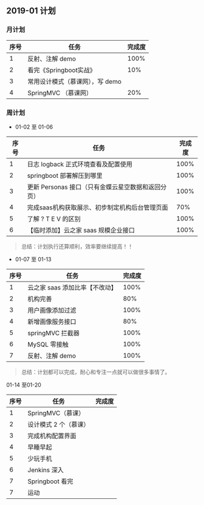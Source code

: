 ## 2019-01 计划

### 月计划

| 序号 | 任务                            | 完成度 |
| ---- | ------------------------------- | ------ |
| 1    | 反射、注解 demo                 | 100%   |
| 2    | 看完《Springboot实战》          | 10%    |
| 3    | 常用设计模式（慕课网），写 demo |        |
| 4    | SpringMVC （慕课网）            | 20%    |

### 周计划

- 01-02 至 01-06

| 序号 | 任务                                               | 完成度 |
| ---- | -------------------------------------------------- | ------ |
| 1    | 日志 logback 正式环境查看及配置使用                | 100%   |
| 2    | springboot 部署解压到哪里                          | 100%   |
| 3    | 更新 Personas 接口（只有金蝶云星空数据和返回分页） | 100%   |
| 4    | 完成saas机构获取展示、初步制定机构后台管理页面     | 70%    |
| 5    | 了解 ?  T   E   V 的区别                           | 100%   |
| 6    | 【临时添加】云之家 saas 规模企业接口               | 100%   |

> 总结：计划执行还算顺利，效率要继续提高！！

- 01-07 至 01-13 

| 序号 | 任务                           | 完成度 |
| ---- | ------------------------------ | ------ |
| 1    | 云之家 saas 添加比率【不改动】 | 100%   |
| 2    | 机构完善                       | 80%    |
| 3    | 用户画像添加过滤               | 100%   |
| 4    | 新增画像服务接口               | 80%    |
| 5    | springMVC 拦截器               | 100%   |
| 6    | MySQL 零接触                   | 100%   |
| 7    | 反射、注解 demo                | 100%   |

> 总结：计划都可以完成，耐心和专注一点就可以做很多事情了。



01-14 至01-20

| 序号 | 任务                  | 完成度 |
| ---- | --------------------- | ------ |
| 1    | SpringMVC（慕课）     |        |
| 2    | 设计模式 2 个（慕课） |        |
| 3    | 完成机构配置界面      |        |
| 4    | 早睡早起              |        |
| 5    | 少玩手机              |        |
| 6    | Jenkins 深入          |        |
| 7    | Springboot 看完       |        |
| 7    | 运动                  |        |

